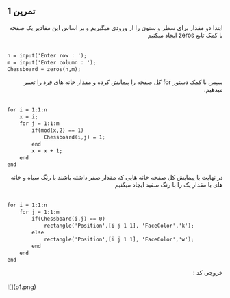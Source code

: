 ## تمرین 1
<div dir='rtl'>
ابتدا دو مقدار برای سطر و ستون را از ورودی میگیریم و بر اساس این مقادیر یک صفحه با کمک تابع zeros ایجاد میکنیم  
</div>
</br>

```
n = input('Enter row : ');
m = input('Enter column : ');
Chessboard = zeros(n,m);
```
<div dir='rtl'>
  سپس با کمک دستور for کل صفحه را پیمایش کرده و مقدار خانه های فرد را تغییر میدهیم.
</div>
</br>

```
for i = 1:1:n
    x = i;
    for j = 1:1:m
        if(mod(x,2) == 1)
            Chessboard(i,j) = 1;
        end
        x = x + 1;
    end
end
```
<div dir='rtl'>
  در نهایت با پیمایش کل صفحه خانه هایی که مقدار صفر داشته باشند با رنگ سیاه و خانه های با مقدار یک را با رنگ سفید ایجاد میکنیم
</div>
</br>

```
for i = 1:1:n
    for j = 1:1:m
        if(Chessboard(i,j) == 0)
            rectangle('Position',[i j 1 1], 'FaceColor','k');
        else
            rectangle('Position',[i j 1 1], 'FaceColor','w');
        end
    end
end
```
<div dir='rtl'>
  خروجی کد :
</div>
</br>
![](p1.png)

